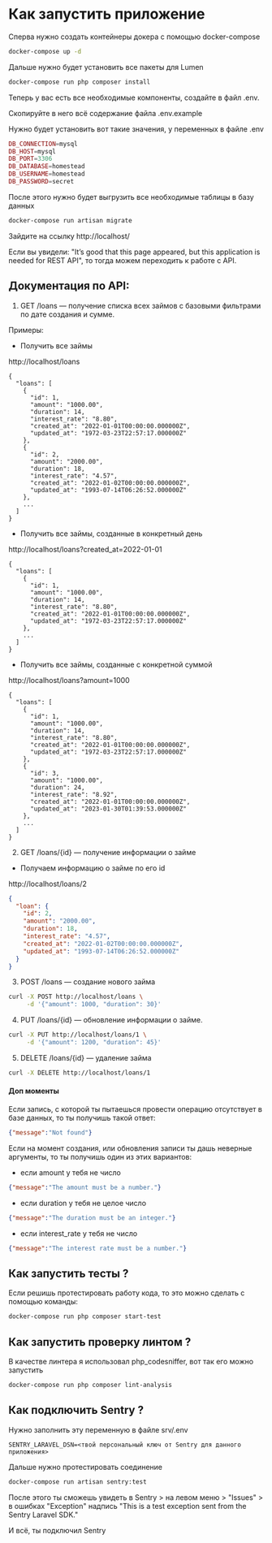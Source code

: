 # Как запустить приложение

Сперва нужно создать контейнеры докера с помощью docker-compose

```bash
docker-compose up -d
```

Дальше нужно будет установить все пакеты для Lumen 

```bash
docker-compose run php composer install
```

Теперь у вас есть все необходимые компоненты, создайте в файл .env. 

Скопируйте в него всё содержание файла .env.example

Нужно будет установить вот такие значения, у переменных в файле .env

```php
DB_CONNECTION=mysql
DB_HOST=mysql
DB_PORT=3306
DB_DATABASE=homestead
DB_USERNAME=homestead
DB_PASSWORD=secret
```

После этого нужно будет выгрузить все необходимые таблицы в базу данных

```bash
docker-compose run artisan migrate
```

Зайдите на ссылку http://localhost/ 

Если вы увидели: "It’s good that this page appeared, but this application is needed for REST API", то тогда можем переходить к работе с API.

## Документация по API:

1) GET /loans — получение списка всех займов с базовыми фильтрами по дате создания и сумме.

Примеры:

- Получить все займы

http://localhost/loans

```
{
  "loans": [
    {
      "id": 1,
      "amount": "1000.00",
      "duration": 14,
      "interest_rate": "8.80",
      "created_at": "2022-01-01T00:00:00.000000Z",
      "updated_at": "1972-03-23T22:57:17.000000Z"
    },
    {
      "id": 2,
      "amount": "2000.00",
      "duration": 18,
      "interest_rate": "4.57",
      "created_at": "2022-01-02T00:00:00.000000Z",
      "updated_at": "1993-07-14T06:26:52.000000Z"
    },
    ...
  ]
}
```

- Получить все займы, созданные в конкретный день

http://localhost/loans?created_at=2022-01-01

```
{
  "loans": [
    {
      "id": 1,
      "amount": "1000.00",
      "duration": 14,
      "interest_rate": "8.80",
      "created_at": "2022-01-01T00:00:00.000000Z",
      "updated_at": "1972-03-23T22:57:17.000000Z"
    },
    ...
  ]
}
```

- Получить все займы, созданные с конкретной суммой

http://localhost/loans?amount=1000

```
{
  "loans": [
    {
      "id": 1,
      "amount": "1000.00",
      "duration": 14,
      "interest_rate": "8.80",
      "created_at": "2022-01-01T00:00:00.000000Z",
      "updated_at": "1972-03-23T22:57:17.000000Z"
    },
    {
      "id": 3,
      "amount": "1000.00",
      "duration": 24,
      "interest_rate": "8.92",
      "created_at": "2022-01-01T00:00:00.000000Z",
      "updated_at": "2023-01-30T01:39:53.000000Z"
    },
    ...
  ]
}
```

2) GET /loans/{id} — получение информации о займе

- Получаем информацию о займе по его id

http://localhost/loans/2

```json
{
  "loan": {
    "id": 2,
    "amount": "2000.00",
    "duration": 18,
    "interest_rate": "4.57",
    "created_at": "2022-01-02T00:00:00.000000Z",
    "updated_at": "1993-07-14T06:26:52.000000Z"
  }
}
```

3) POST /loans — создание нового займа

```bash
curl -X POST http://localhost/loans \
     -d '{"amount": 1000, "duration": 30}'
```

4) PUT /loans/{id} — обновление информации о займе.

```bash
curl -X PUT http://localhost/loans/1 \
     -d '{"amount": 1200, "duration": 45}'
```

5) DELETE /loans/{id} — удаление займа

```bash
curl -X DELETE http://localhost/loans/1
```

#### Доп моменты

Если запись, с которой ты пытаешься провести операцию отсутствует в базе данных,
то ты получишь такой ответ:

```json
{"message":"Not found"}
```

Если на момент создания, или обновления записи ты дашь неверные аргументы,
то ты получишь один из этих вариантов:

- если amount у тебя не число

```json
{"message":"The amount must be a number."}
```

- если duration у тебя не целое число

```json
{"message":"The duration must be an integer."}
```

- если interest_rate у тебя не число

```json
{"message":"The interest rate must be a number."}
```

## Как запустить тесты ?

Если решишь протестировать работу кода, то это можно сделать с помощью команды:
```bash
docker-compose run php composer start-test
```

## Как запустить проверку линтом ?

В качестве линтера я использовал php_codesniffer, вот так его можно запустить

```bash
docker-compose run php composer lint-analysis
```

## Как подключить Sentry ?

Нужно заполнить эту переменную в файле srv/.env

```
SENTRY_LARAVEL_DSN=<твой персональный ключ от Sentry для данного приложения>
```

Дальше нужно протестировать соединение

```bash
docker-compose run artisan sentry:test
```

После этого ты сможешь увидеть в Sentry > на левом меню > "Issues" > в ошибках "Exception" надпись "This is a test exception sent from the Sentry Laravel SDK."

И всё, ты подключил Sentry
